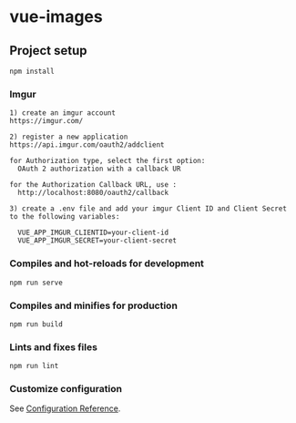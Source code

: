 # vue-images

## Project setup
```
npm install
```
### Imgur
```
1) create an imgur account 
https://imgur.com/
```
```
2) register a new application 
https://api.imgur.com/oauth2/addclient

for Authorization type, select the first option:
  OAuth 2 authorization with a callback UR
  
for the Authorization Callback URL, use : 
  http://localhost:8080/oauth2/callback
```

```
3) create a .env file and add your imgur Client ID and Client Secret to the following variables:

  VUE_APP_IMGUR_CLIENTID=your-client-id
  VUE_APP_IMGUR_SECRET=your-client-secret
```

### Compiles and hot-reloads for development
```
npm run serve
```

### Compiles and minifies for production
```
npm run build
```

### Lints and fixes files
```
npm run lint
```

### Customize configuration
See [Configuration Reference](https://cli.vuejs.org/config/).
